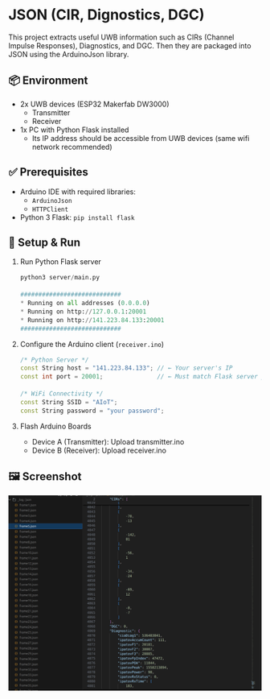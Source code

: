 # JSON (CIR, Dignostics, DGC)
This project extracts useful UWB information such as CIRs (Channel Impulse Responses), Diagnostics, and DGC. Then they are packaged into JSON using the ArduinoJson library.

## 📦 Environment
- 2x UWB devices (ESP32 Makerfab DW3000)
  - Transmitter
  - Receiver
- 1x PC with Python Flask installed
  - Its IP address should be accessible from UWB devices (same wifi network recommended)

## ✅ Prerequisites
- Arduino IDE with required libraries:
  - `ArduinoJson`
  - `HTTPClient`
- Python 3 Flask: `pip install flask`

## 🚀 Setup & Run
1. Run Python Flask server
    ```python
    python3 server/main.py

    ############################
    * Running on all addresses (0.0.0.0)
    * Running on http://127.0.0.1:20001
    * Running on http://141.223.84.133:20001
    ############################
    ```

2. Configure the Arduino client (`receiver.ino`)
    ```cpp
    /* Python Server */
    const String host = "141.223.84.133"; // ← Your server's IP
    const int port = 20001;               // ← Must match Flask server port

    /* WiFi Connectivity */
    const String SSID = "AIoT";
    const String password = "your password";
    ```

3. Flash Arduino Boards
   - Device A (Transmitter): Upload transmitter.ino
   - Device B (Receiver): Upload receiver.ino

## 🖼️ Screenshot
![alt text](.images/README.png)  
